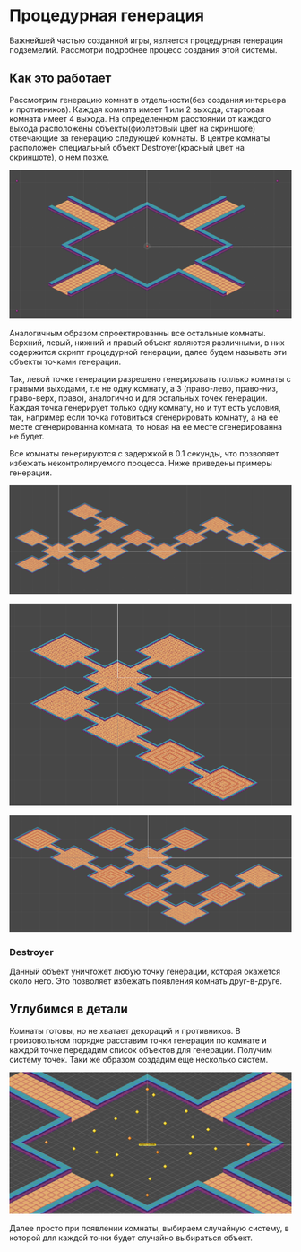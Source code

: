 # Процедурная генерация

Важнейшей частью созданной игры, является процедурная генерация подземелий. Рассмотри подробнее процесс создания этой системы.

## Как это работает

Рассмотрим генерацию комнат в отдельности(без создания интерьера и противников). Каждая комната имеет 1 или 2 выхода, стартовая комната имеет 4 выхода. На определенном расстоянии от каждого выхода расположены объекты(фиолетовый цвет на скриншоте) отвечающие за генерацию следующей комнаты. В центре комнаты расположен специальный объект Destroyer(красный цвет на скриншоте), о нем позже.

![](Images/EntryRoom.png)

Аналогичным образом спроектированны все остальные комнаты. Верхний, левый, нижний и правый объект являются различными, в них содержится скрипт процедурной генерации, далее будем называть эти объекты точками генерации.

Так, левой точке генерации разрешено генерировать толлько комнаты с правыми выходами, т.е не одну комнату, а 3 (право-лево, право-низ, право-верх, право), аналогично и для остальных точек генерации. Каждая точка генерирует только одну комнату, но и тут есть условия, так, например если точка готовиться сгенерировать комнату, а на ее месте сгенерированна комната, то новая на ее месте сгенерированна не будет.

Все комнаты генерируются с задержкой в 0.1 секунды, что позволяет избежать неконтролируемого процесса. Ниже приведены примеры генерации.

![](Images/PG1.png)

![](Images/PG2.png)

![](Images/PG3.png)

### Destroyer

Данный объект уничтожет любую точку генерации, которая окажется около него. Это позволяет избежать появления комнать друг-в-друге.

## Углубимся в детали

Комнаты готовы, но не хватает декораций и противников.
В произовольном порядке расставим точки генерации по комнате и каждой точке передадим список объектов для генерации. Получим систему точек. Таки же образом создадим еще несколько систем.

![](Images/RandObj.png)

Далее просто при появлении комнаты, выбираем случайную систему, в которой для каждой точки будет случайно выбираться объект.
